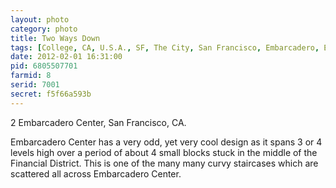 ```yaml
---
layout: photo
category: photo
title: Two Ways Down
tags: [College, CA, U.S.A., SF, The City, San Francisco, Embarcadero, Embarcadero Center, Financial District, B&W, black and white, stairs, curves, city, landscape, Canon 7D, Canon, 7D, Canon EF-S 10-22, EF-S 10-22, Michael Ball, cycomachead, ultra wide angle, UWA, HDR, HDRI]
date: 2012-02-01 16:31:00
pid: 6805507701
farmid: 8
serid: 7001
secret: f5f66a593b
---
```


2 Embarcadero Center, San Francisco, CA.

Embarcadero Center has a very odd, yet very cool design as it spans 3 or 4 levels high over a period of about 4 small blocks stuck in the middle of the Financial District. This is one of the many many curvy staircases which are scattered all across Embarcadero Center.
